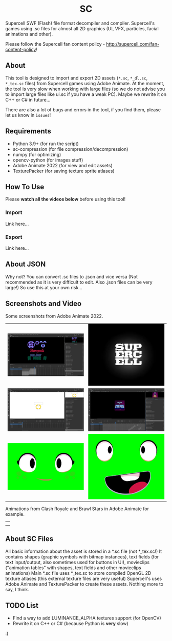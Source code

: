<h1 align="center"> SC </h1>

Supercell SWF (Flash) file format decompiler and compiler. Supercell's games using .sc files for almost all 2D graphics (UI, VFX, particles, facial animations and other).

Please follow the Supercell fan content policy - http://supercell.com/fan-content-policy!

## About

This tool is designed to import and export 2D assets (`*.sc`, `*_dl.sc`, `*_tex.sc` files) from Supercell games using Adobe Animate. At the moment, the tool is very slow when working with large files (so we do not advise you to import large files like ui.sc if you have a weak PC). Maybe we rewrite it on C++ or C# in future...

There are also a lot of bugs and errors in the tool, if you find them, please let us know in `issues`!

## Requirements
- Python 3.9+ (for run the script)
- sc-compression (for file compression/decompression)
- numpy (for optimizing)
- opencv-python (for images stuff)
- Adobe Animate 2022 (for view and edit assets)
- TexturePacker (for saving texture sprite atlases)

## How To Use

Please **watch all the videos below** before using this tool!

### Import
Link here...

### Export
Link here...

## About JSON

Why not? You can convert .sc files to .json and vice versa (Not recommended as it is very difficult to edit. Also .json files can be very large!) So use this at your own risk...

## Screenshots and Video

Some screenshots from Adobe Animate 2022.

<table>
    <tr>
        <td><img src="assets/effects-tex_mr_bat_sign.png", title="effects.sc"></img></td>
        <td><img src="assets/screenshot_sc_intro.jpg", title="effects.sc"></img></td>
    </tr>
    <tr>
        <td><img src="assets/level-tutorial_ring.png", title="level.sc"></img></td>
        <td><img src="assets/level-tex_starr_force_display.png", title="level.sc"></img></td>
    </tr>
    <tr>
        <td><img src="assets/screenshot_bea_face.jpg", title="characters.sc"></img></td>
        <td><img src="assets/screenshot_dynamike_face.jpg", title="characters.sc"></img></td>
    </tr>
</table>

Animations from Clash Royale and Brawl Stars in Adobe Animate for example.

<table>
    <tr>
        <td></td>
    </tr>
    <tr>
        <td></td>
    </tr>
</table>

## About SC Files

All basic information about the asset is stored in a *.sc file (not *_tex.sc!) It contains shapes (graphic symbols with bitmap instances), text fields (for text input/output, also sometimes used for buttons in UI), movieclips ("animation tables" with shapes, text fields and other movieclips animations)
Main *.sc file uses *_tex.sc to store compiled OpenGL 2D texture atlases (this external texture files are very useful)
Supercell's uses Adobe Animate and TexturePacker to create these assets.
Nothing more to say, I think.

## TODO List
- Find a way to add LUMINANCE_ALPHA textures support (for OpenCV)
- Rewrite it on C++ or C# (because Python is **very** slow)

:)
